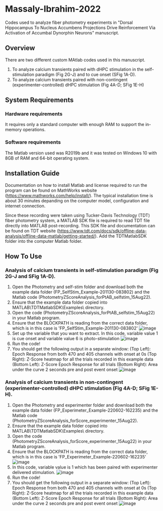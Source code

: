 # Massaly-Ibrahim-2022
Codes used to analyze fiber photometry experiments in "Dorsal Hippocampus To Nucleus Accumbens Projections Drive Reinforcement Via Activation of Accumbal Dynorphin Neurons" manuscript.

## Overview
There are two different custom MAtlab codes used in this manuscript. 
1) To analyze calcium transients paired with dHPC stimulation in the self-stimulation paradigm (Fig 2G-J) and to cue onset (SFig 1A-D).
2) To analyze calcium transients paired with non-contingent (experimenter-controlled) dHPC stimulation (Fig 4A-D; SFig 1E-H)

## System Requirements
### Hardware requirements
It requires only a standard computer with enough RAM to support the in-memory operations.
### Software requirements
The Matlab version used was R2019b and it was tested on Windows 10 with 8GB of RAM and 64-bit operating system.

## Installation Guide
Documentation on how to install Matlab and license required to run the program can be found on MathWorks website (https://www.mathworks.com/help/install/). The typical installation time is about 30 minutes depanding on the computer model, configuration and internet connection.

Since these recording were taken using Tucker-Davis Technology (TDT) fiber photometry system, a MATLAB SDK file is required to read TDT file directly into MATLAB post-recording. This SDK file and documentation can be found on TDT website (https://www.tdt.com/docs/sdk/offline-data-analysis/offline-data-matlab/getting-started/). Add the TDTMatlabSDK folder into the computer Matlab folder.

## How To Use
### Analysis of calcium transients in self-stimulation paradigm (Fig 2G-J and SFig 1A-D).
1) Open the Photometry and self-stim folder and download both the example data folder (FP_SelfStim_Example-201130-083802) and the Matlab code (PhotometryZScoreAnalysis_forPtAB_selfstim_15Aug22).
2) Ensure that the example data folder copied into MATLAB\TDTMatlabSDK\Examples\ directory.
3) Open the code (PhotometryZScoreAnalysis_forPtAB_selfstim_15Aug22) in your Matlab program.
4) Ensure that the BLOCKPATH is reading from the correct data folder, which is in this case is 'FP_SelfStim_Example-201130-083802'
![image](https://user-images.githubusercontent.com/60552089/184723906-000f999b-bf3f-462b-b38c-363d912677db.png)
5) Set up the variable that you want to extract. In this code, variable value 1 is cue onset and variable value 6 is photo-stimulation
![image](https://user-images.githubusercontent.com/60552089/184724343-c0da6555-ca0c-4fbc-a75f-2c672a46dd9d.png)
6) Run the code!
7) You should get the following output in a separate window:
  (Top Left): Epoch Response from both 470 and 405 channels with onset at 0s
  (Top Right): Z-Score heatmap for all the trials recorded in this example data
  (Bottom Left): Z-Score Epoch Response for all trials
  (Bottom Right): Area under the curve 2 seconds pre and post event onset
  ![image](https://user-images.githubusercontent.com/60552089/184725087-15238505-1cd9-4a29-a419-587a3303edb5.png)
  
  ### Analysis of calcium transients in non-contingent (experimenter-controlled) dHPC stimulation (Fig 4A-D; SFig 1E-H).
1) Open the Photometry and experimenter folder and download both the example data folder (FP_Experimeter_Example-220602-162235) and the Matlab code (PhotometryZScoreAnalysis_forScore_experimenter_15Aug22).
2) Ensure that the example data folder copied into MATLAB\TDTMatlabSDK\Examples\ directory.
3) Open the code (PhotometryZScoreAnalysis_forScore_experimenter_15Aug22) in your Matlab program.
4) Ensure that the BLOCKPATH is reading from the correct data folder, which is in this case is 'FP_Experimeter_Example-220602-162235'
![image](https://user-images.githubusercontent.com/60552089/184731992-51935248-16fe-47db-9e8c-917a4bf99cc7.png)
5) In this code, variable value is 1 which has been paired with experimenter delivered stimulation.
![image](https://user-images.githubusercontent.com/60552089/184732278-8c16c8e6-9554-499a-96b2-4b9e184827db.png)
6) Run the code!
7) You should get the following output in a separate window:
  (Top Left): Epoch Response from both 470 and 405 channels with onset at 0s
  (Top Right): Z-Score heatmap for all the trials recorded in this example data
  (Bottom Left): Z-Score Epoch Response for all trials
  (Bottom Right): Area under the curve 2 seconds pre and post event onset
  ![image](https://user-images.githubusercontent.com/60552089/184732491-3033da72-f0a7-4741-8165-27fef638ffb9.png)
